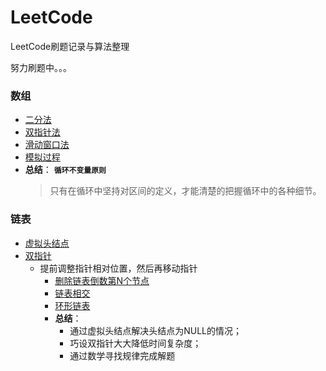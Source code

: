# LeetCode
LeetCode刷题记录与算法整理

努力刷题中。。。

### 数组

  - [二分法](problems/0704.二分查找/二分查找.md)
  - [双指针法](problems/0027.移除元素/移除元素.md)
  - [滑动窗口法](problems/0977.有序数组的平方/有序数组的平方.md)
  - [模拟过程](problems/0059.旋转矩阵/旋转矩阵.md)
  - **总结**：  **`循环不变量原则`**
    > 只有在循环中坚持对区间的定义，才能清楚的把握循环中的各种细节。
  
### 链表

  - [虚拟头结点](problems/0203.移除链表元素/移除链表元素.md)
  - [双指针](problems/0206.反转链表/反转链表.md)
    - 提前调整指针相对位置，然后再移动指针
      - [删除链表倒数第N个节点](problems\0019.删除链表的倒数第N个结点\solution.cpp)
      - [链表相交](problems\面试题02.07.链表相交\solution.cpp)
      - [环形链表](problems\0142.环形链表II\环形链表.md)
      - **总结**：
        - 通过虚拟头结点解决头结点为NULL的情况；
        - 巧设双指针大大降低时间复杂度；
        - 通过数学寻找规律完成解题
